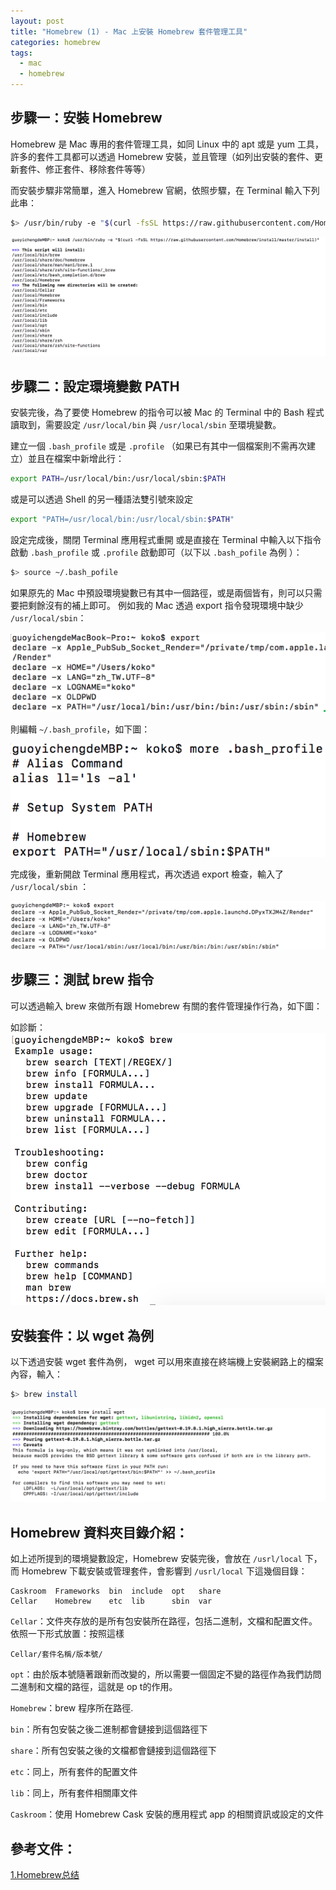 ```yaml
---
layout: post
title: "Homebrew (1) - Mac 上安裝 Homebrew 套件管理工具"
categories: homebrew
tags:
  - mac
  - homebrew
---
```

## 步驟一：安裝 Homebrew 

Homebrew 是 Mac 專用的套件管理工具，如同 Linux 中的 apt 或是 yum 工具，許多的套件工具都可以透過 Homebrew 安裝，並且管理（如列出安裝的套件、更新套件、修正套件、移除套件等等）

而安裝步驟非常簡單，進入 Homebrew 官網，依照步驟，在 Terminal 輸入下列此串：

```bash
$> /usr/bin/ruby -e "$(curl -fsSL https://raw.githubusercontent.com/Homebrew/install/master/install)"
```

<!-- more -->

![安裝 Homebrew](/static/posts/mac-install-homebrew/1-install-homebrew-on-mac.png)

## 步驟二：設定環境變數 PATH

安裝完後，為了要使 Homebrew 的指令可以被 Mac 的 Terminal 中的 Bash 程式讀取到，需要設定 `/usr/local/bin` 與 `/usr/local/sbin` 至環境變數。

建立一個 `.bash_profile` 或是 `.profile` （如果已有其中一個檔案則不需再次建立）並且在檔案中新增此行：

```bash
export PATH=/usr/local/bin:/usr/local/sbin:$PATH
```

或是可以透過 Shell 的另一種語法雙引號來設定

```bash
export "PATH=/usr/local/bin:/usr/local/sbin:$PATH"
```

設定完成後，關閉 Terminal 應用程式重開 或是直接在 Terminal 中輸入以下指令啟動 `.bash_profile` 或 `.profile` 啟動即可（以下以 `.bash_pofile` 為例 ）：

```bash
$> source ~/.bash_pofile
```

如果原先的 Mac 中預設環境變數已有其中一個路徑，或是兩個皆有，則可以只需要把剩餘沒有的補上即可。
例如我的 Mac 透過 export 指令發現環境中缺少 `/usr/local/sbin`：

![export 檢查環境變數](/static/posts/mac-install-homebrew/2-check-export-env.png)

則編輯 `~/.bash_profile`，如下圖：

![編輯 edit_profile](/static/posts/mac-install-homebrew/3-edit-bash-profile.png)

完成後，重新開啟 Terminal 應用程式，再次透過 export 檢查，輸入了 `/usr/local/sbin` ：

![查看環境變數](/static/posts/mac-install-homebrew/4-export-new-env.png)

## 步驟三：測試 brew 指令

可以透過輸入 brew 來做所有跟 Homebrew 有關的套件管理操作行為，如下圖：

如診斷：
![測試 brew 指令](/static/posts/mac-install-homebrew/5-test-brew.png)

## 安裝套件：以 wget 為例
以下透過安裝 wget 套件為例， wget 可以用來直接在終端機上安裝網路上的檔案內容，輸入：

```bash
$> brew install
```

![安裝 wget](/static/posts/mac-install-homebrew/6-ex-install-wget.png)

## Homebrew 資料夾目錄介紹：

如上述所提到的環境變數設定，Homebrew 安裝完後，會放在 `/usrl/local` 下，而 Homebrew 下載安裝或管理套件，會影響到  `/usrl/local`  下這幾個目錄：

```
Caskroom  Frameworks  bin  include  opt   share
Cellar    Homebrew    etc  lib      sbin  var
```

`Cellar`：文件夾存放的是所有包安裝所在路徑，包括二進制，文檔和配置文件。依照一下形式放置：按照這樣 

```
Cellar/套件名稱/版本號/
```

`opt`：由於版本號隨著跟新而改變的，所以需要一個固定不變的路徑作為我們訪問二進制和文檔的路徑，這就是 op t的作用。

`Homebrew`：brew 程序所在路徑.

`bin`：所有包安裝之後二進制都會鏈接到這個路徑下

`share`：所有包安裝之後的文檔都會鏈接到這個路徑下

`etc`：同上，所有套件的配置文件

`lib`：同上，所有套件相關庫文件

`Caskroom`：使用 Homebrew Cask 安裝的應用程式 app 的相關資訊或設定的文件

## 參考文件：
[1.Homebrew总结](https://www.jianshu.com/p/8ad7056b243f)